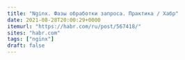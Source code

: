 ```yaml
---
title: "Nginx. Фазы обработки запроса. Практика / Хабр"
date: 2021-08-28T20:00:29+0000
itemurl: "https://habr.com/ru/post/567418/"
sites: "habr.com"
tags: ["nginx"]
draft: false
---
```

